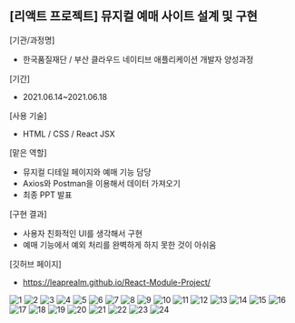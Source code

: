 ## [리액트 프로젝트] 뮤지컬 예매 사이트 설계 및 구현

[기관/과정명]
- 한국품질재단 / 부산 클라우드 네이티브 애플리케이션 개발자 양성과정

[기간]
- 2021.06.14~2021.06.18

[사용 기술]
- HTML / CSS / React JSX

[맡은 역할]
- 뮤지컬 디테일 페이지와 예매 기능 담당
- Axios와 Postman을 이용해서 데이터 가져오기
- 최종 PPT 발표

[구현 결과]
- 사용자 친화적인 UI를 생각해서 구현
- 예매 기능에서 예외 처리를 완벽하게 하지 못한 것이 아쉬움

[깃허브 페이지]
- https://leaprealm.github.io/React-Module-Project/

![1](https://user-images.githubusercontent.com/43628076/132982332-2d2ba60e-5e5a-455b-baed-30988e53ee31.png)
![2](https://user-images.githubusercontent.com/43628076/132982333-86dea07e-21b3-423e-a0fc-e813743e030b.png)
![3](https://user-images.githubusercontent.com/43628076/132982338-9cff2f0e-7b58-46dd-895d-c0ca1afd6872.png)
![4](https://user-images.githubusercontent.com/43628076/132982340-38aa75e7-3862-4453-81ac-91e19715c442.png)
![5](https://user-images.githubusercontent.com/43628076/132982342-5c48822e-ee1c-4515-bd9b-fb8854748607.png)
![6](https://user-images.githubusercontent.com/43628076/132982346-f7f3c886-437b-40f4-8b5a-4ea21b4fd934.png)
![7](https://user-images.githubusercontent.com/43628076/132982348-89780b63-f9b8-4178-8754-22e5400dbbf5.png)
![8](https://user-images.githubusercontent.com/43628076/132982353-f77e21a9-0767-423b-8d29-30233ec389e8.png)
![9](https://user-images.githubusercontent.com/43628076/132982355-0a9f193c-ed97-4b30-bf89-206f885c94a2.png)
![10](https://user-images.githubusercontent.com/43628076/132982357-1e74cbc0-6f7e-4684-94af-718a98fc0aae.png)
![11](https://user-images.githubusercontent.com/43628076/132982358-6aa9e42e-991c-4f95-8ad8-67f0c729fd60.png)
![12](https://user-images.githubusercontent.com/43628076/132982359-02eb643f-6190-4f8e-8fde-03f04e1ac40d.png)
![13](https://user-images.githubusercontent.com/43628076/132982360-c770a383-d72c-4b11-ae51-8ea2c5bf8258.png)
![14](https://user-images.githubusercontent.com/43628076/132982361-6b49c958-07ef-451e-83da-acbf61d80cd2.png)
![15](https://user-images.githubusercontent.com/43628076/132982362-d89c0829-2163-438e-b842-c1a1f0620174.png)
![16](https://user-images.githubusercontent.com/43628076/132982365-f2a03bb7-5005-4b1b-ba91-b47e9808134a.png)
![17](https://user-images.githubusercontent.com/43628076/132982366-9c60d583-90a4-4e43-8581-d52a5b514e85.png)
![18](https://user-images.githubusercontent.com/43628076/132982367-8715710b-fdea-4e6d-b442-579f1ca2cac3.png)
![19](https://user-images.githubusercontent.com/43628076/132982368-25a54ca4-7d86-4b9d-a3bf-d8200f593480.png)
![20](https://user-images.githubusercontent.com/43628076/132982470-edb15a26-09e6-4ebf-9cfe-7be7ec9bbb7e.png)
![21](https://user-images.githubusercontent.com/43628076/132982473-4206e9e4-ca48-4be9-9486-36935c1d650a.png)
![22](https://user-images.githubusercontent.com/43628076/132982474-0b6be07f-2f25-4fb2-8ad5-6c102b8c0180.png)
![23](https://user-images.githubusercontent.com/43628076/132982475-52ceba47-d8d7-4222-b96a-b3d24be04b82.png)
![24](https://user-images.githubusercontent.com/43628076/132982476-da36da64-8b3c-46ab-95bc-4750c5420e30.png)
